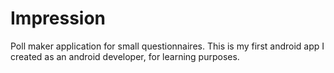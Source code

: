 # Impression
Poll maker application for small questionnaires.
This is my first android app I created as an android developer, for learning purposes.
